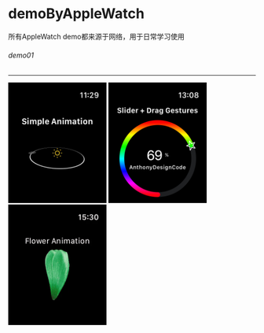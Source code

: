 # demoByAppleWatch
所有AppleWatch demo都来源于网络，用于日常学习使用

###### demo01
*****
<p align="left">
<img src="https://github.com/sxm5220/demoByAppleWatch/blob/main/pages/d1/01.gif" width="200" alt="截图" />
<img src="https://github.com/sxm5220/demoByAppleWatch/blob/main/pages/d1/02.png" width="200" alt="截图" />
<img src="https://github.com/sxm5220/demoByAppleWatch/blob/main/pages/d1/03.gif" width="200" alt="截图" />
</p>


